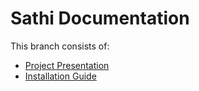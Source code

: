 # Sathi Documentation

This branch consists of:
* [Project Presentation](https://github.com/RiteshBista/sathi-app/blob/documentation/Sathi%20Presentation.pdf)
* [Installation Guide](https://github.com/RiteshBista/sathi-app/blob/documentation/installation.md)
